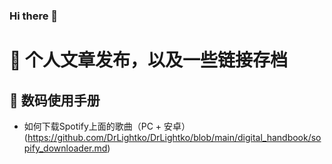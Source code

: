 ### Hi there 👋

# 📄 个人文章发布，以及一些链接存档

## 💾 数码使用手册

* 如何下载Spotify上面的歌曲（PC + 安卓）(https://github.com/DrLightko/DrLightko/blob/main/digital_handbook/sopify_downloader.md)
